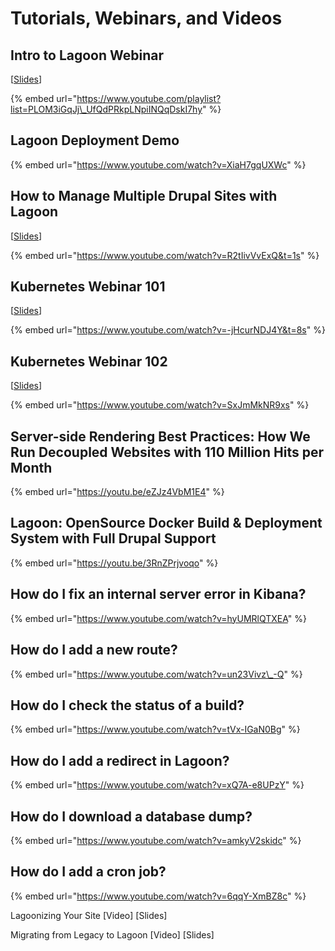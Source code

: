 # Tutorials, Webinars, and Videos

## **Intro to Lagoon Webinar** 

\[[Slides](https://docs.google.com/presentation/d/1o90YQtXUofe2g9yU6R3awSK3F0iMpKLQm1ZZcrDUni0/edit#slide=id.g41f995a6b3_0_32)\]

{% embed url="https://www.youtube.com/playlist?list=PLOM3iGqJj\_UfQdPRkpLNpiINQqDskI7hy" %}

## Lagoon Deployment Demo

{% embed url="https://www.youtube.com/watch?v=XiaH7gqUXWc" %}

## **How to Manage Multiple Drupal Sites with Lagoon** 

\[[Slides](https://docs.google.com/presentation/d/12mSmZDcvanHkidfEaanpH8UpbiR-u_c8F26FEsDyWBA/edit#slide=id.g41f995a6b3_0_32)\]

{% embed url="https://www.youtube.com/watch?v=R2tIivVvExQ&t=1s" %}

## **Kubernetes Webinar 101** 

\[[Slides](https://docs.google.com/presentation/d/1LiPqKjlYMAIt-WI_FCQqi8io8rcmpbNbduKBHdpww8A/edit#slide=id.g41f995a6b3_0_32)\]

{% embed url="https://www.youtube.com/watch?v=-jHcurNDJ4Y&t=8s" %}

## **Kubernetes Webinar 102** 

\[[Slides](https://docs.google.com/presentation/d/1hY2Y65EZZVWwbdwBAOR2AkW3i7u11C6ar3lI-kSVQBs/edit)\]

{% embed url="https://www.youtube.com/watch?v=SxJmMkNR9xs" %}

## **Server-side Rendering Best Practices: How We Run Decoupled Websites with 110 Million Hits per Month**

{% embed url="https://youtu.be/eZJz4VbM1E4" %}



## **Lagoon: OpenSource Docker Build & Deployment System with Full Drupal Support** 

{% embed url="https://youtu.be/3RnZPrjvoqo" %}

## How do I fix an internal server error in Kibana?

{% embed url="https://www.youtube.com/watch?v=hyUMRlQTXEA" %}

## How do I add a new route?

{% embed url="https://www.youtube.com/watch?v=un23Vivz\_-Q" %}

## How do I check the status of a build?

{% embed url="https://www.youtube.com/watch?v=tVx-IGaN0Bg" %}

## How do I add a redirect in Lagoon?

{% embed url="https://www.youtube.com/watch?v=xQ7A-e8UPzY" %}

## How do I download a database dump?

{% embed url="https://www.youtube.com/watch?v=amkyV2skidc" %}

## How do I add a cron job?

{% embed url="https://www.youtube.com/watch?v=6qqY-XmBZ8c" %}





Lagoonizing Your Site \[Video\] \[Slides\]

Migrating from Legacy to Lagoon \[Video\] \[Slides\]

